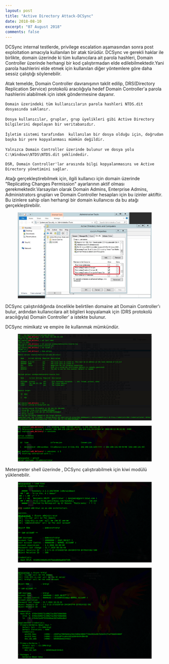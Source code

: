 ```yaml
---
layout: post
title: "Active Directory Attack-DCSync"
date: 2018-08-10
excerpt: "07 August 2018"
comments: false
---
```

DCSync internal testlerde, privilege escalation aşamasından sonra post exploitation amacıyla kullanılan bir atak türüdür. DCSync ve gerekli haklar ile birlikte, domain üzerinde ki tüm kullanıcılara ait parola hashleri,  Domain Controller üzerinde herhangi bir kod çalıştırmadan elde edilebilmektedir.Yani parola hashlerini elde etmek için kullanılan diğer yöntemlere göre daha sessiz çalıştığı söylenebilir.

Atak temelde, Domain Controller davranışının taklit edilip, DRS(Directory Replication Service) protokolü aracılığıyla hedef Domain Controller'a parola hashlerini alabilmek için istek göndermesine dayanır.

```` 
Domain üzerindeki tüm kullanıcıların parola hashleri NTDS.dit dosyasında saklanır.

Dosya kullanıcılar, gruplar, grup üyelikleri gibi Active Directory bilgilerini depolayan bir veritabanıdır.

İşletim sistemi tarafından  kullanılan bir dosya olduğu için, doğrudan başka bir yere kopyalanması mümkün değildir.

Yalnızca Domain Controller üzerinde bulunur ve dosya yolu C:\Windows\NTDS\NTDS.dit şeklindedir.
````

````
DSR, Domain Controller'lar arasında bilgi kopyalanmasını ve Active Directory yönetimini sağlar.
````
Atağı gerçekleştirebilmek için, ilgili kullanıcı için domain üzerinde "Replicating Changes Permission" ayarlarının aktif olması gerekmektedir.Varsayılan olarak Domain Admins, Enterprise Admins, Administrators grupları ve Domain Controller hesapları için bu izinler aktiftir. Bu izinlere sahip olan herhangi bir domain kullanıcısı da bu atağı gerçekleştirebilir.

<figure >
    <img src="/assets/img/r.jpg">
</figure>

DCSync çalıştırıldığında öncelikle belirtilen domaine ait Domain Controller'ı bulur, ardından kullanıcılara ait bilgileri kopyalamak için (DRS protokolü aracılığıyla) Domain Controller' a istekte bulunur.

DCSync mimikatz ve empire ile kullanmak mümkündür.

<figure >
    <img src="/assets/img/desk1.jpg">
</figure>

<figure >
    <img src="/assets/img/desk2">
</figure>

Meterpreter shell üzerinde , DCSync çalıştırabilmek için kiwi modülü yüklenebilir.


<figure >
    <img src="/assets/img/desk3">
</figure>

<figure >
    <img src="/assets/img/desk4">
</figure>

